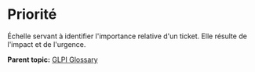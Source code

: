 Priorité
========

Échelle servant à identifier l'importance relative d'un ticket. Elle
résulte de l'impact et de l'urgence.

**Parent topic:** [GLPI Glossary](../../glpi/glossary.html)
